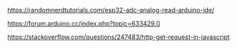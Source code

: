 

https://randomnerdtutorials.com/esp32-adc-analog-read-arduino-ide/

https://forum.arduino.cc/index.php?topic=633429.0

https://stackoverflow.com/questions/247483/http-get-request-in-javascript